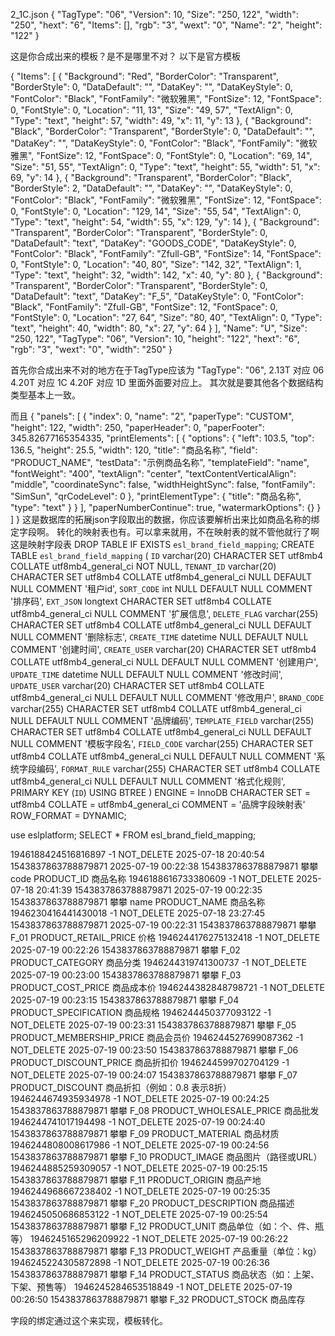 
2_1C.json
{
  "TagType": "06",
  "Version": 10,
  "Size": "250, 122",
  "width": "250",
  "hext": "6",
  "Items": [],
  "rgb": "3",
  "wext": "0",
  "Name": "2",
  "height": "122"
}


这是你合成出来的模板？是不是哪里不对？
以下是官方模板

{
    "Items": [
        {
            "Background": "Red",
            "BorderColor": "Transparent",
            "BorderStyle": 0,
            "DataDefault": "",
            "DataKey": "",
            "DataKeyStyle": 0,
            "FontColor": "Black",
            "FontFamily": "微软雅黑",
            "FontSize": 12,
            "FontSpace": 0,
            "FontStyle": 0,
            "Location": "11, 13",
            "Size": "49, 57",
            "TextAlign": 0,
            "Type": "text",
            "height": 57,
            "width": 49,
            "x": 11,
            "y": 13
        },
        {
            "Background": "Black",
            "BorderColor": "Transparent",
            "BorderStyle": 0,
            "DataDefault": "",
            "DataKey": "",
            "DataKeyStyle": 0,
            "FontColor": "Black",
            "FontFamily": "微软雅黑",
            "FontSize": 12,
            "FontSpace": 0,
            "FontStyle": 0,
            "Location": "69, 14",
            "Size": "51, 55",
            "TextAlign": 0,
            "Type": "text",
            "height": 55,
            "width": 51,
            "x": 69,
            "y": 14
        },
        {
            "Background": "Transparent",
            "BorderColor": "Black",
            "BorderStyle": 2,
            "DataDefault": "",
            "DataKey": "",
            "DataKeyStyle": 0,
            "FontColor": "Black",
            "FontFamily": "微软雅黑",
            "FontSize": 12,
            "FontSpace": 0,
            "FontStyle": 0,
            "Location": "129, 14",
            "Size": "55, 54",
            "TextAlign": 0,
            "Type": "text",
            "height": 54,
            "width": 55,
            "x": 129,
            "y": 14
        },
        {
            "Background": "Transparent",
            "BorderColor": "Transparent",
            "BorderStyle": 0,
            "DataDefault": "text",
            "DataKey": "GOODS_CODE",
            "DataKeyStyle": 0,
            "FontColor": "Black",
            "FontFamily": "Zfull-GB",
            "FontSize": 14,
            "FontSpace": 0,
            "FontStyle": 0,
            "Location": "40, 80",
            "Size": "142, 32",
            "TextAlign": 1,
            "Type": "text",
            "height": 32,
            "width": 142,
            "x": 40,
            "y": 80
        },
        {
            "Background": "Transparent",
            "BorderColor": "Transparent",
            "BorderStyle": 0,
            "DataDefault": "text",
            "DataKey": "F_5",
            "DataKeyStyle": 0,
            "FontColor": "Black",
            "FontFamily": "Zfull-GB",
            "FontSize": 12,
            "FontSpace": 0,
            "FontStyle": 0,
            "Location": "27, 64",
            "Size": "80, 40",
            "TextAlign": 0,
            "Type": "text",
            "height": 40,
            "width": 80,
            "x": 27,
            "y": 64
        }
    ],
    "Name": "U",
    "Size": "250, 122",
    "TagType": "06",
    "Version": 10,
    "height": "122",
    "hext": "6",
    "rgb": "3",
    "wext": "0",
    "width": "250"
}

首先你合成出来不对的地方在于TagType应该为
    "TagType": "06",
    2.13T 对应 06
4.20T 对应 1C
4.20F 对应 1D
里面外面要对应上。
其次就是要其他各个数据结构类型基本上一致。

而且
{
  "panels": [
    {
      "index": 0,
      "name": "2",
      "paperType": "CUSTOM",
      "height": 122,
      "width": 250,
      "paperHeader": 0,
      "paperFooter": 345.82677165354335,
      "printElements": [
        {
          "options": {
            "left": 103.5,
            "top": 136.5,
            "height": 25.5,
            "width": 120,
            "title": "商品名称",
            "field": "PRODUCT_NAME",
            "testData": "示例商品名称",
            "templateField": "name",
            "fontWeight": "400",
            "textAlign": "center",
            "textContentVerticalAlign": "middle",
            "coordinateSync": false,
            "widthHeightSync": false,
            "fontFamily": "SimSun",
            "qrCodeLevel": 0
          },
          "printElementType": {
            "title": "商品名称",
            "type": "text"
          }
        }
      ],
      "paperNumberContinue": true,
      "watermarkOptions": {}
    }
  ]
}
这是数据库的拓展json字段取出的数据，你应该要解析出来比如商品名称的绑定字段啊。
转化的映射表也有。可以拿来就用，不在映射表的就不管他就行了啊
这是映射字段表
DROP TABLE IF EXISTS `esl_brand_field_mapping`;
CREATE TABLE `esl_brand_field_mapping`  (
  `ID` varchar(20) CHARACTER SET utf8mb4 COLLATE utf8mb4_general_ci NOT NULL,
  `TENANT_ID` varchar(20) CHARACTER SET utf8mb4 COLLATE utf8mb4_general_ci NULL DEFAULT NULL COMMENT '租户id',
  `SORT_CODE` int NULL DEFAULT NULL COMMENT '排序码',
  `EXT_JSON` longtext CHARACTER SET utf8mb4 COLLATE utf8mb4_general_ci NULL COMMENT '扩展信息',
  `DELETE_FLAG` varchar(255) CHARACTER SET utf8mb4 COLLATE utf8mb4_general_ci NULL DEFAULT NULL COMMENT '删除标志',
  `CREATE_TIME` datetime NULL DEFAULT NULL COMMENT '创建时间',
  `CREATE_USER` varchar(20) CHARACTER SET utf8mb4 COLLATE utf8mb4_general_ci NULL DEFAULT NULL COMMENT '创建用户',
  `UPDATE_TIME` datetime NULL DEFAULT NULL COMMENT '修改时间',
  `UPDATE_USER` varchar(20) CHARACTER SET utf8mb4 COLLATE utf8mb4_general_ci NULL DEFAULT NULL COMMENT '修改用户',
  `BRAND_CODE` varchar(255) CHARACTER SET utf8mb4 COLLATE utf8mb4_general_ci NULL DEFAULT NULL COMMENT '品牌编码',
  `TEMPLATE_FIELD` varchar(255) CHARACTER SET utf8mb4 COLLATE utf8mb4_general_ci NULL DEFAULT NULL COMMENT '模板字段名',
  `FIELD_CODE` varchar(255) CHARACTER SET utf8mb4 COLLATE utf8mb4_general_ci NULL DEFAULT NULL COMMENT '系统字段编码',
  `FORMAT_RULE` varchar(255) CHARACTER SET utf8mb4 COLLATE utf8mb4_general_ci NULL DEFAULT NULL COMMENT '格式化规则',
  PRIMARY KEY (`ID`) USING BTREE
) ENGINE = InnoDB CHARACTER SET = utf8mb4 COLLATE = utf8mb4_general_ci COMMENT = '品牌字段映射表' ROW_FORMAT = DYNAMIC;


use eslplatform;
SELECT * FROM esl_brand_field_mapping;

1946188424516816897	-1			NOT_DELETE	2025-07-18 20:40:54	1543837863788879871	2025-07-19 00:22:38	1543837863788879871	攀攀	code	PRODUCT_ID	商品名称
1946188616733380609	-1			NOT_DELETE	2025-07-18 20:41:39	1543837863788879871	2025-07-19 00:22:35	1543837863788879871	攀攀	name	PRODUCT_NAME	商品名称
1946230416441430018	-1			NOT_DELETE	2025-07-18 23:27:45	1543837863788879871	2025-07-19 00:22:31	1543837863788879871	攀攀	F_01	PRODUCT_RETAIL_PRICE	价格
1946244176275132418	-1			NOT_DELETE	2025-07-19 00:22:26	1543837863788879871			攀攀	F_02	PRODUCT_CATEGORY	商品分类
1946244319741300737	-1			NOT_DELETE	2025-07-19 00:23:00	1543837863788879871			攀攀	F_03	PRODUCT_COST_PRICE	商品成本价
1946244382848798721	-1			NOT_DELETE	2025-07-19 00:23:15	1543837863788879871			攀攀	F_04	PRODUCT_SPECIFICATION	商品规格
1946244450377093122	-1			NOT_DELETE	2025-07-19 00:23:31	1543837863788879871			攀攀	F_05	PRODUCT_MEMBERSHIP_PRICE	商品会员价
1946244527699087362	-1			NOT_DELETE	2025-07-19 00:23:50	1543837863788879871			攀攀	F_06	PRODUCT_DISCOUNT_PRICE	商品折扣价
1946244599702704129	-1			NOT_DELETE	2025-07-19 00:24:07	1543837863788879871			攀攀	F_07	PRODUCT_DISCOUNT	商品折扣（例如：0.8 表示8折）
1946244674935934978	-1			NOT_DELETE	2025-07-19 00:24:25	1543837863788879871			攀攀	F_08	PRODUCT_WHOLESALE_PRICE	商品批发
1946244741017194498	-1			NOT_DELETE	2025-07-19 00:24:40	1543837863788879871			攀攀	F_09	PRODUCT_MATERIAL	商品材质
1946244808008617986	-1			NOT_DELETE	2025-07-19 00:24:56	1543837863788879871			攀攀	F_10	PRODUCT_IMAGE	商品图片（路径或URL）
1946244885259309057	-1			NOT_DELETE	2025-07-19 00:25:15	1543837863788879871			攀攀	F_11	PRODUCT_ORIGIN	商品产地
1946244968667238402	-1			NOT_DELETE	2025-07-19 00:25:35	1543837863788879871			攀攀	F_20	PRODUCT_DESCRIPTION	商品描述
1946245050686853122	-1			NOT_DELETE	2025-07-19 00:25:54	1543837863788879871			攀攀	F_12	PRODUCT_UNIT	商品单位（如：个、件、瓶等）
1946245165296209922	-1			NOT_DELETE	2025-07-19 00:26:22	1543837863788879871			攀攀	F_13	PRODUCT_WEIGHT	产品重量（单位：kg）
1946245224305872898	-1			NOT_DELETE	2025-07-19 00:26:36	1543837863788879871			攀攀	F_14	PRODUCT_STATUS	商品状态（如：上架、下架、预售等）
1946245284653518849	-1			NOT_DELETE	2025-07-19 00:26:50	1543837863788879871			攀攀	F_32	PRODUCT_STOCK	商品库存


字段的绑定通过这个来实现，模板转化。